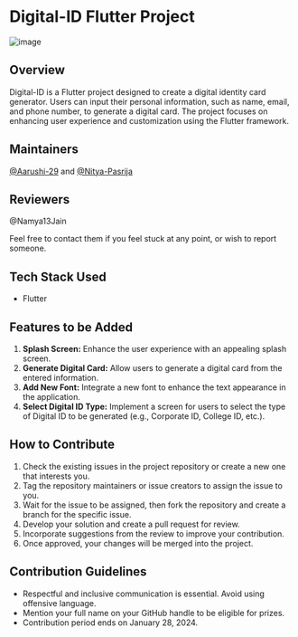 # Digital-ID Flutter Project
![image](https://github.com/SnowScriptWinterOfCode/Digital-ID/assets/97171261/088f6154-c558-4121-b268-19870f3c3c90)

## Overview
Digital-ID is a Flutter project designed to create a digital identity card generator. Users can input their personal information, such as name, email, and phone number, to generate a digital card. The project focuses on enhancing user experience and customization using the Flutter framework.


## Maintainers 
[@Aarushi-29](https://github.com/@Aarushi-29) and [@Nitya-Pasrija](https://github.com/Nitya-Pasrija)

## Reviewers
@Namya13Jain

Feel free to contact them if you feel stuck at any point, or wish to report someone.

## Tech Stack Used
- Flutter

## Features to be Added

1. **Splash Screen:** Enhance the user experience with an appealing splash screen.
2. **Generate Digital Card:** Allow users to generate a digital card from the entered information.
3. **Add New Font:** Integrate a new font to enhance the text appearance in the application.
4. **Select Digital ID Type:** Implement a screen for users to select the type of Digital ID to be generated (e.g., Corporate ID, College ID, etc.).

## How to Contribute

1. Check the existing issues in the project repository or create a new one that interests you.
2. Tag the repository maintainers or issue creators to assign the issue to you.
3. Wait for the issue to be assigned, then fork the repository and create a branch for the specific issue.
4. Develop your solution and create a pull request for review.
5. Incorporate suggestions from the review to improve your contribution.
6. Once approved, your changes will be merged into the project.

## Contribution Guidelines

- Respectful and inclusive communication is essential. Avoid using offensive language.
- Mention your full name on your GitHub handle to be eligible for prizes.
- Contribution period ends on January 28, 2024.
